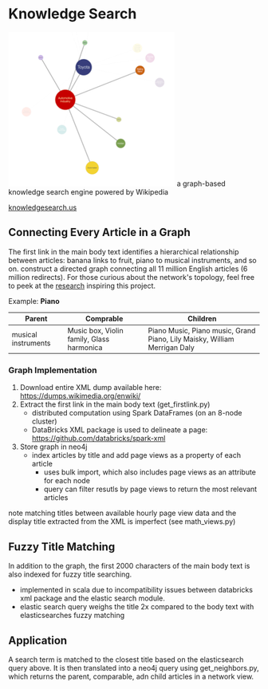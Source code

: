 # Knowledge Search
<a href="http://knowledgesearch.us/" rel="knowledge search">![d3_net](tools/logos/d3_net.png)</a>
a graph-based knowledge search engine powered by Wikipedia

[knowledgesearch.us](http://knowledgesearch.us/)


## Connecting Every Article in a Graph

The first link in the main body text identifies a hierarchical relationship between articles: banana links to fruit, piano to musical instruments, and so on. 
 construct a directed graph connecting all 11 million English articles (6 million redirects). For those curious about the network's topology, feel free to peek at the [research](compstorylab.org/share/papers/ibrahim2016a/index.html) inspiring this project.


Example: **Piano**

Parent | Comprable | Children
--- | --- | ---
musical instruments | Music box, Violin family, Glass harmonica | Piano Music, Piano music, Grand Piano, Lily Maisky, William Merrigan Daly


### Graph Implementation

1. Download entire XML dump available here: https://dumps.wikimedia.org/enwiki/
2. Extract the first link in the main body text (get_firstlink.py)
    * distributed computation using Spark DataFrames (on an 8-node cluster)
    * DataBricks XML package is used to delineate a page: 
    https://github.com/databricks/spark-xml
3. Store graph in neo4j 
    * index articles by title and add page views as a property of each article 
        * uses bulk import, which also includes page views as an attribute for each node
        * query can filter resutls by page views to return the most relevant articles

note matching titles between available hourly page view data and the display title extracted from the XML is imperfect (see math_views.py)

## Fuzzy Title Matching

In addition to the graph, the first 2000 characters of the main body text is also indexed for fuzzy title searching.
* implemented in scala due to incompatibility issues between databricks xml package and the elastic search module.
* elastic search query weighs the title 2x compared to the body text with elasticsearches fuzzy matching

## Application

A search term is matched to the closest title based on the elasticsearch query above. It is then translated into a neo4j query using get_neighbors.py, 
which returns the parent, comparable, adn child articles in a network view.





